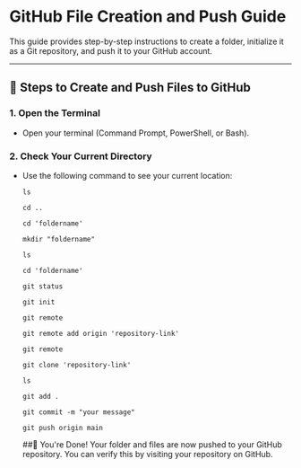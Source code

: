 # GitHub File Creation and Push Guide

This guide provides step-by-step instructions to create a folder, initialize it as a Git repository, and push it to your GitHub account.

---

## 🚀 Steps to Create and Push Files to GitHub

### 1. Open the Terminal
- Open your terminal (Command Prompt, PowerShell, or Bash).

### 2. Check Your Current Directory
- Use the following command to see your current location:  
  ```List the contents of the current directory:
  ls
  ```
  ```Navigate to Your Desired Folder:
  cd ..
  ```
  ```To enter a specific folder:
  cd 'foldername'
  ```
  ```Create a new folder where you want to store your project:
  mkdir "foldername"
  ```
  ```Verify that the folder is created:
  ls
  ```
  ```To enter a specific folder:
  cd 'foldername'
  ```
  ```Check the Git status in this folder:
  git status
  ```
  ```Initialize the folder as a git repository:
  git init
  ```
  ```Check exisiting remote repositories(if any):
  git remote
  ```
  ```Add your github repository link:
  git remote add origin 'repository-link'
  ```
  ```Confirm the remote repository has been added:
  git remote
  ```
  ```Clone the GitHub repository if required:
  git clone 'repository-link'
  ```
  ```List the contents to ensure the repository is cloned:
  ls
  ```
  ```Add all files to the staging area:
  git add .
  ```
  ```Commit the changes with a meaningful message:
  git commit -m "your message"
  ```
  ```Push the changes to the main branch of the remote repository:
  git push origin main
  ```
  
  ##🎉 You're Done!
Your folder and files are now pushed to your GitHub repository. You can verify this by visiting your repository on GitHub.

  
